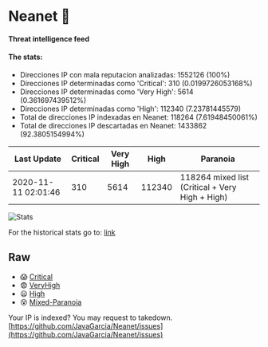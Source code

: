 # Neanet :hocho:
#### Threat intelligence feed
#### The stats:

- Direcciones IP con mala reputacion analizadas: 1552126 (100%)
- Direcciones IP determinadas como 'Critical':  310 (0.0199726053168%)
- Direcciones IP determinadas como 'Very High':  5614 (0.361697439512%)
- Direcciones IP determinadas como 'High':  112340 (7.23781445579)
- Total de direcciones IP indexadas en Neanet:  118264 (7.61948450061%)
- Total de direcciones IP descartadas en Neanet:  1433862 (92.3805154994%)

| Last Update | Critical | Very High | High | Paranoia |
| --- | --- | --- | --- | --- |
| 2020-11-11 02:01:46 | 310 | 5614 | 112340 | 118264 mixed list (Critical + Very High + High)|

![Stats](https://docs.google.com/spreadsheets/d/e/2PACX-1vSnaNMIXVabIpDJjufMlzH7poXnshF3mgd8Is1g9ytUEzVsP5my4Trn8f-xkoLLQ38xpL3HtmUexLo6/pubchart?oid=501124687&format=image)

For the historical stats go to: [link](/stats.csv)
## Raw
- :scream: [Critical](https://raw.githubusercontent.com/JavaGarcia/Neanet/master/blacklists/neanet_critical.txt)
- :fearful: [VeryHigh](https://raw.githubusercontent.com/JavaGarcia/Neanet/master/blacklists/neanet_veryHigh.txtt)
- :frowning: [High](https://raw.githubusercontent.com/JavaGarcia/Neanet/master/blacklists/neanet_high.txt)
- :dizzy_face: [Mixed-Paranoia](https://raw.githubusercontent.com/JavaGarcia/Neanet/master/blacklists/neanet_all.txt)


Your IP is indexed? You may request to takedown. [https://github.com/JavaGarcia/Neanet/issues](https://github.com/JavaGarcia/Neanet/issues)







































































































































































































































































































































































































































































































































































































































































































































































































































































































































































































































































































































































































































































































































































































































































































































































































































































































































































































































































































































































































































































































































